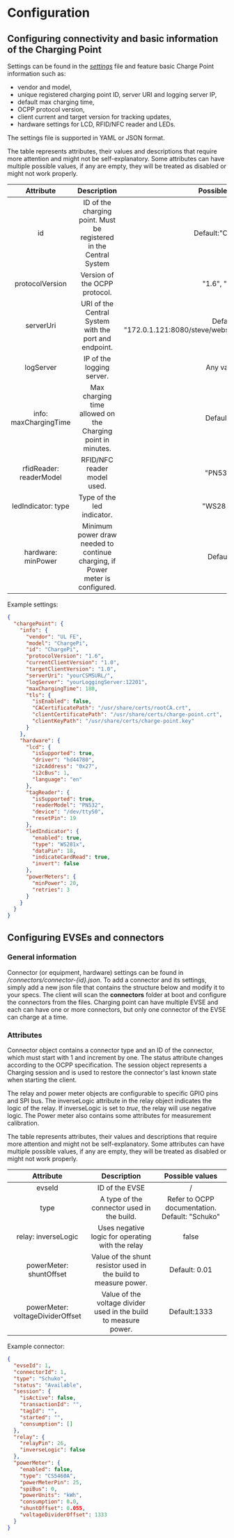# Configuration

## Configuring connectivity and basic information of the Charging Point

Settings can be found in the [_settings_](../../configs/settings.json) file and feature basic Charge Point information
such as:

- vendor and model,
- unique registered charging point ID, server URI and logging server IP,
- default max charging time,
- OCPP protocol version,
- client current and target version for tracking updates,
- hardware settings for LCD, RFID/NFC reader and LEDs.

The settings file is supported in YAML or JSON format.

The table represents attributes, their values and descriptions that require more attention and might not be
self-explanatory. Some attributes can have multiple possible values, if any are empty, they will be treated as disabled
or might not work properly.

| Attribute| Description |Possible values | 
| :---:    | :---:    | :---:    | 
| id | ID of the charging point. Must be registered in the Central System | Default:"ChargePi" |
| protocolVersion | Version of the OCPP protocol. | "1.6", "2.0.1" |
| serverUri | URI of the Central System with the port and endpoint. | Default: "172.0.1.121:8080/steve/websocket/CentralSystemService" | 
| logServer | IP of the logging server. | Any valid IP | 
| info: maxChargingTime | Max charging time allowed on the Charging point in minutes. | Default:180 |
| rfidReader: readerModel | RFID/NFC reader model used. |  "PN532", ""| 
| ledIndicator: type | Type of the led indicator.  | "WS281x", ""|
| hardware: minPower| Minimum power draw needed to continue charging, if Power meter is configured. | Default:20|

Example settings:

```json
{
  "chargePoint": {
    "info": {
      "vendor": "UL FE",
      "model": "ChargePi",
      "id": "ChargePi",
      "protocolVersion": "1.6",
      "currentClientVersion": "1.0",
      "targetClientVersion": "1.0",
      "serverUri": "yourCSMSURL/",
      "logServer": "yourLoggingServer:12201",
      "maxChargingTime": 180,
      "tls": {
        "isEnabled": false,
        "CACertificatePath": "/usr/share/certs/rootCA.crt",
        "clientCertificatePath": "/usr/share/certs/charge-point.crt",
        "clientKeyPath": "/usr/share/certs/charge-point.key"
      }
    },
    "hardware": {
      "lcd": {
        "isSupported": true,
        "driver": "hd44780",
        "i2cAddress": "0x27",
        "i2cBus": 1,
        "language": "en"
      },
      "tagReader": {
        "isSupported": true,
        "readerModel": "PN532",
        "device": "/dev/ttyS0",
        "resetPin": 19
      },
      "ledIndicator": {
        "enabled": true,
        "type": "WS281x",
        "dataPin": 18,
        "indicateCardRead": true,
        "invert": false
      },
      "powerMeters": {
        "minPower": 20,
        "retries": 3
      }
    }
  }
}
```

## Configuring EVSEs and connectors

### General information

Connector (or equipment, hardware) settings can be found in _/connectors/connector-{id}.json_. To add a connector and
its settings, simply add a new json file that contains the structure below and modify it to your specs. The client will
scan the **connectors** folder at boot and configure the connectors from the files. Charging point can have multiple
EVSE and each can have one or more connectors, but only one connector of the EVSE can charge at a time.

### Attributes

Connector object contains a connector type and an ID of the connector, which must start with 1 and increment by one. The
status attribute changes according to the OCPP specification. The session object represents a Charging session and is
used to restore the connector's last known state when starting the client.

The relay and power meter objects are configurable to specific GPIO pins and SPI bus. The inverseLogic attribute in the
relay object indicates the logic of the relay. If inverseLogic is set to _true_, the relay will use negative logic. The
Power meter also contains some attributes for measurement calibration.

The table represents attributes, their values and descriptions that require more attention and might not be
self-explanatory. Some attributes can have multiple possible values, if any are empty, they will be treated as disabled
or might not work properly.

| Attribute| Description |Possible values | 
| :---:    | :---:    | :---:    | 
| evseId | ID of the EVSE | / |
| type | A type of the connector used in the build. | Refer to OCPP documentation. Default: "Schuko" |
| relay: inverseLogic | Uses negative logic for operating with the relay | false| 
| powerMeter: shuntOffset | Value of the shunt resistor used in the build to measure power. | Default: 0.01 | 
| powerMeter: voltageDividerOffset| Value of the voltage divider used in the build to measure power.| Default:1333 |

Example connector:

```json
{
  "evseId": 1,
  "connectorId": 1,
  "type": "Schuko",
  "status": "Available",
  "session": {
    "isActive": false,
    "transactionId": "",
    "tagId": "",
    "started": "",
    "consumption": []
  },
  "relay": {
    "relayPin": 26,
    "inverseLogic": false
  },
  "powerMeter": {
    "enabled": false,
    "type": "CS5460A",
    "powerMeterPin": 25,
    "spiBus": 0,
    "powerUnits": "kWh",
    "consumption": 0.0,
    "shuntOffset": 0.055,
    "voltageDividerOffset": 1333
  }
}
```